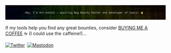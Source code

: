 <center><img src="https://github.com/xnl-h4ck3r/xnl-h4ck3r/blob/main/banner.png"></center>

If my tools help you find any great bounties, consider [BUYING ME A COFFEE](https://ko-fi.com/xnlh4ck3r) ☕ (I could use the caffeine!)...

[![Twitter](https://img.shields.io/badge/-@xnl__h4ck3r-%232B90D9?style=for-the-badge&logo=twitter&logoColor=white&label=twitter)](https://twitter.com/xnl_h4ck3r)&nbsp;
[![Mastodon](https://img.shields.io/badge/-@xnl__h4ck3r-%232B90D9?style=for-the-badge&logo=mastodon&logoColor=white&label=info.exchange)](https://infosec.exchange/@Xnl_h4ck3r)

<a href="https://infosec.exchange/@Xnl_h4ck3r" rel="me"></a>
